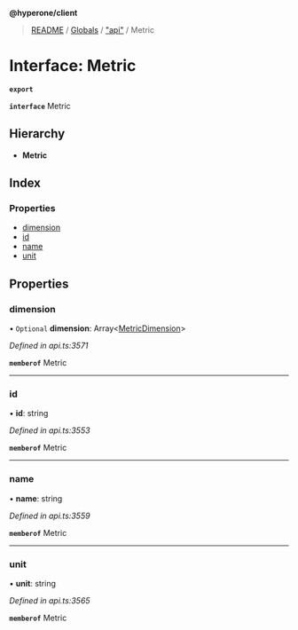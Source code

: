 **@hyperone/client**

> [README](../README.md) / [Globals](../globals.md) / ["api"](../modules/_api_.md) / Metric

# Interface: Metric

**`export`** 

**`interface`** Metric

## Hierarchy

* **Metric**

## Index

### Properties

* [dimension](_api_.metric.md#dimension)
* [id](_api_.metric.md#id)
* [name](_api_.metric.md#name)
* [unit](_api_.metric.md#unit)

## Properties

### dimension

• `Optional` **dimension**: Array\<[MetricDimension](_api_.metricdimension.md)>

*Defined in api.ts:3571*

**`memberof`** Metric

___

### id

•  **id**: string

*Defined in api.ts:3553*

**`memberof`** Metric

___

### name

•  **name**: string

*Defined in api.ts:3559*

**`memberof`** Metric

___

### unit

•  **unit**: string

*Defined in api.ts:3565*

**`memberof`** Metric
